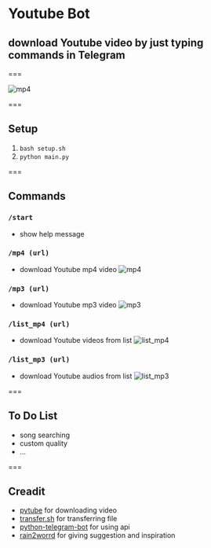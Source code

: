 # Youtube Bot #
## download Youtube video by just typing commands in Telegram ##

===

![mp4](.github/src/mp4.png)

===
## Setup ##
1. ``bash setup.sh`` 
2. ``python main.py``

===

## Commands ##
### ``/start`` ###
- show help message

### ``/mp4 (url)`` ###
- download Youtube mp4 video
![mp4](.github/src/mp4_2.png)

### ``/mp3 (url)`` ###
- download Youtube mp3 video
![mp3](.github/src/mp3.png)

### ``/list_mp4 (url)`` ###
- download Youtube videos from list 
![list_mp4](.github/src/list_mp4.png)

### ``/list_mp3 (url)`` ###
- download Youtube audios from list 
![list_mp3](.github/src/list_mp3.png)

===

## To Do List ##
- song searching
- custom quality 
- ...

===

## Creadit ##
- [pytube]("https://github.com/pytube") for downloading video
- [transfer.sh]("https://github.com/dutchcoders") for transferring file
- [python-telegram-bot]("https://github.com/python-telegram-bot") for using api 
- [rain2worrd]("https://github.com/rain2wood") for giving suggestion and inspiration